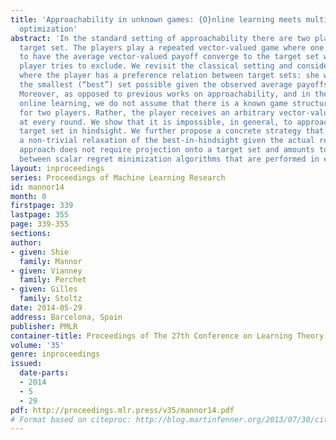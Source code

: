 ```yaml
---
title: 'Approachability in unknown games: {O}nline learning meets multi-objective
  optimization'
abstract: 'In the standard setting of approachability there are two players and a
  target set. The players play a repeated vector-valued game where one of them wants
  to have the average vector-valued payoff converge to the target set which the other
  player tries to exclude. We revisit the classical setting and consider the setting
  where the player has a preference relation between target sets: she wishes to approach
  the smallest (“best”) set possible given the observed average payoffs in hindsight.
  Moreover, as opposed to previous works on approachability, and in the spirit of
  online learning, we do not assume that there is a known game structure with actions
  for two players. Rather, the player receives an arbitrary vector-valued reward vector
  at every round. We show that it is impossible, in general, to approach the best
  target set in hindsight. We further propose a concrete strategy that approaches
  a non-trivial relaxation of the best-in-hindsight given the actual rewards. Our
  approach does not require projection onto a target set and amounts to switching
  between scalar regret minimization algorithms that are performed in episodes.'
layout: inproceedings
series: Proceedings of Machine Learning Research
id: mannor14
month: 0
firstpage: 339
lastpage: 355
page: 339-355
sections: 
author:
- given: Shie
  family: Mannor
- given: Vianney
  family: Perchet
- given: Gilles
  family: Stoltz
date: 2014-05-29
address: Barcelona, Spain
publisher: PMLR
container-title: Proceedings of The 27th Conference on Learning Theory
volume: '35'
genre: inproceedings
issued:
  date-parts:
  - 2014
  - 5
  - 29
pdf: http://proceedings.mlr.press/v35/mannor14.pdf
# Format based on citeproc: http://blog.martinfenner.org/2013/07/30/citeproc-yaml-for-bibliographies/
---
```

